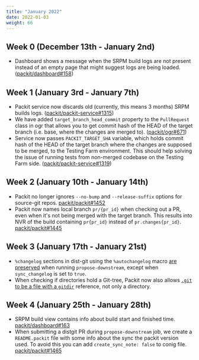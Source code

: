 ```yaml
---
title: "January 2022"
date: 2022-01-03
weight: 66
---
```


## Week 0 (December 13th - January 2nd)

- Dashboard shows a message when the SRPM build logs are not present instead of
  an empty page that might suggest logs are being loaded.
  ([packit/dashboard#158](https://github.com/packit/dashboard/pull/158))

## Week 1 (January 3rd - January 7th)

- Packit service now discards old (currently, this means 3 months) SRPM builds logs.
  ([packit/packit-service#1315](https://github.com/packit/packit-service/pull/1315))
- We have added `target_branch_head_commit` property to the `PullRequest` class in ogr that allows
  you to get commit hash of the HEAD of the target branch (i.e. base, where the changes are merged to).
  ([packit/ogr#671](https://github.com/packit/ogr/pull/671))
- Service now passes `PACKIT_TARGET_SHA` variable, which holds commit hash of the HEAD of the target
  branch where the changes are supposed to be merged, to the Testing Farm environment. This should
  help solving the issue of running tests from non-merged codebase on the Testing Farm side.
  ([packit/packit-service#1319](https://github.com/packit/packit-service/pull/1319))

## Week 2 (January 10th - January 14th)

- Packit no longer ignores `--no-bump` and `--release-suffix` options for
  source-git repos.
  [packit/packit#1452](https://github.com/packit/packit/pull/1452)
- Packit now names local branch `pr/{pr_id}` when checking out a PR, even when
  it's not being merged with the target branch. This results into NVR of the
  build containing `pr{pr_id}` instead of `pr.changes{pr_id}`.
  [packit/packit#1445](https://github.com/packit/packit/pull/1445)

## Week 3 (January 17th - January 21st)

- `%changelog` sections in dist-git using the `%autochangelog` macro [are
  preserved](https://github.com/packit/packit/pull/1453) when running
  `propose-downstream`, except when `sync_changelog` is set to `true`.
- When checking if directories hold a Git-tree, Packit now also allows [`.git`
  to be a file with a `gitdir`](https://github.com/packit/packit/pull/1458)
  reference, not only a directory.

## Week 4 (January 25th - January 28th)

- SRPM build view contains info about build start and finished time.
  [packit/dashboard#163](https://github.com/packit/dashboard/pull/163)
- When submitting a distgit PR during `propose-downstream` job, we create
  a `README.packit` file with some info about the sync the packit version used.
  To avoid this you can add `create_sync_note: false` to conig file.
  [packit/packit#1465](https://github.com/packit/packit/pull/1465)
